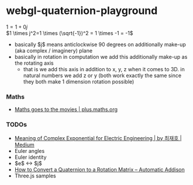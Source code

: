 webgl-quaternion-playground
===========================
$1=1+0j$   
$1 \times j^2=1 \times  (\sqrt{-1})^2 = 1 \times -1 = -1$
- basically \$j$  means anticlockwise 90 degrees on additionally make-up (aka complex / imaginery) plane
- basically in rotation in computation we add this additionally make-up as the rotating axis
  - that is we add this axis in addition to x, y, z when it comes to 3D. in natural numbers we add z or y (both work exactly the same since they both make 1 dimension rotation possible)
### Maths
- [Maths goes to the movies | plus.maths.org](https://plus.maths.org/content/maths-goes-movies)

### TODOs
- [Meaning of Complex Exponential for Electric Engineering | by 최재호 | Medium](https://medium.com/@theorose49/meaning-of-complex-exponential-for-electric-engineering-68de0625603f)
- Euler angles
- Euler identity
- \$e$ <-> \$j$  
- [How to Convert a Quaternion to a Rotation Matrix – Automatic Addison](https://automaticaddison.com/how-to-convert-a-quaternion-to-a-rotation-matrix/)
- Three.js samples
